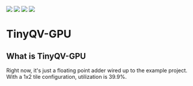 ![](../../workflows/gds/badge.svg) ![](../../workflows/docs/badge.svg) ![](../../workflows/test/badge.svg) ![](../../workflows/fpga/badge.svg)

# TinyQV-GPU

## What is TinyQV-GPU

Right now, it's just a floating point adder wired up to the example project.
With a 1x2 tile configuration, utilization is 39.9%.
